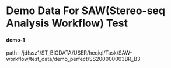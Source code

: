 # Demo Data For SAW(Stereo-seq Analysis Workflow) Test

#### demo-1
path : /jdfssz1/ST_BIGDATA/USER/heqiqi/Task/SAW-workflow/test_data/demo_perfect/SS200000003BR_B3

